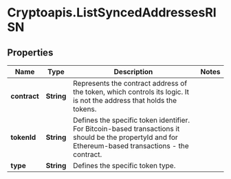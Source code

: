 # Cryptoapis.ListSyncedAddressesRISN

## Properties

Name | Type | Description | Notes
------------ | ------------- | ------------- | -------------
**contract** | **String** | Represents the contract address of the token, which controls its logic. It is not the address that holds the tokens. | 
**tokenId** | **String** | Defines the specific token identifier. For Bitcoin-based transactions it should be the propertyId and for Ethereum-based transactions - the contract. | 
**type** | **String** | Defines the specific token type. | 


